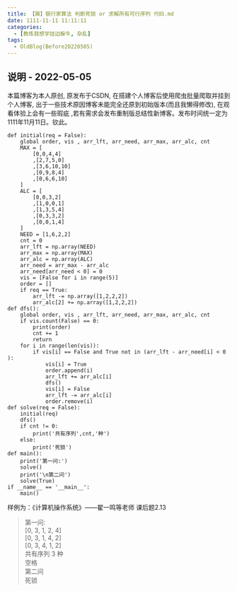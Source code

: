 ```yaml
---
title: 【屑】银行家算法 判断死锁 or 求解所有可行序列 代码.md
date: 1111-11-11 11:11:11
categories:
  - [教练我想学挂边躲牛, 杂乱]
tags:
  - OldBlog(Before20220505)
---
```


## 说明 - 2022-05-05
本篇博客为本人原创, 原发布于CSDN, 在搭建个人博客后使用爬虫批量爬取并挂到个人博客, 出于一些技术原因博客未能完全还原到初始版本(而且我懒得修改), 在观看体验上会有一些瑕疵 ,若有需求会发布重制版总结性新博客。发布时间统一定为1111年11月11日。钦此。


    def initial(req = False):
        global order, vis , arr_lft, arr_need, arr_max, arr_alc, cnt
        MAX = [
            [0,0,4,4]
            ,[2,7,5,0]
            ,[3,6,10,10]
            ,[0,9,8,4]
            ,[0,6,6,10]
        ]
        ALC = [
            [0,0,3,2]
            ,[1,0,0,1]
            ,[1,3,5,4]
            ,[0,3,3,2]
            ,[0,0,1,4]
        ]
        NEED = [1,6,2,2]
        cnt = 0
        arr_lft = np.array(NEED)
        arr_max = np.array(MAX)
        arr_alc = np.array(ALC)
        arr_need = arr_max - arr_alc
        arr_need[arr_need < 0] = 0
        vis = [False for i in range(5)]
        order = []
        if req == True:
            arr_lft -= np.array([1,2,2,2])
            arr_alc[2] += np.array([1,2,2,2])
    def dfs():
        global order, vis , arr_lft, arr_need, arr_max, arr_alc, cnt
        if vis.count(False) == 0:
            print(order)
            cnt += 1
            return
        for i in range(len(vis)):
            if vis[i] == False and True not in (arr_lft - arr_need[i] < 0 ):
                vis[i] = True
                order.append(i)
                arr_lft += arr_alc[i]
                dfs()
                vis[i] = False
                arr_lft -= arr_alc[i]
                order.remove(i)
    def solve(req = False):
        initial(req)
        dfs()
        if cnt != 0: 
            print('共有序列',cnt,'种')
        else:
            print('死锁')
    def main():
        print('第一问:')
        solve()
        print('\n第二问')
        solve(True)
    if __name__ == '__main__':
        main()


样例为：《计算机操作系统》——翟一鸣等老师 课后题2.13

> 第一问:  
>  [0, 3, 1, 2, 4]  
>  [0, 3, 1, 4, 2]  
>  [0, 3, 4, 1, 2]  
>  共有序列 3 种  
>  空格  
>  第二问  
>  死锁

